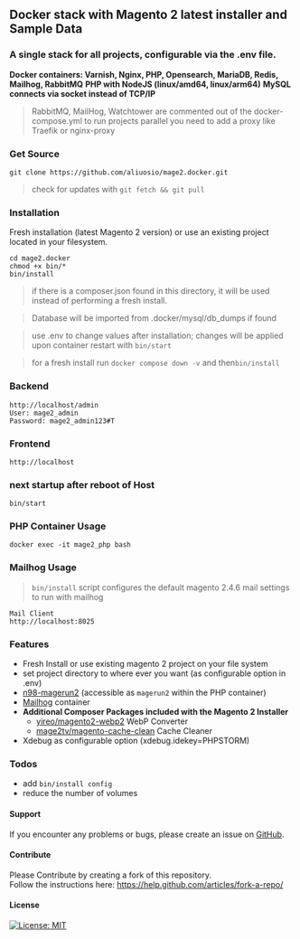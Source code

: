 ## Docker stack with Magento 2 latest installer and Sample Data
### A single stack for all projects, configurable via the .env file.
**Docker containers: Varnish, Nginx, PHP, Opensearch, MariaDB, Redis, Mailhog, RabbitMQ**
**PHP with NodeJS (linux/amd64, linux/arm64)**
**MySQL connects via socket instead of TCP/IP**
> RabbitMQ, MailHog, Watchtower are commented out of the docker-compose.yml
> to run projects parallel you need to add a proxy like Traefik or nginx-proxy

### Get Source

    git clone https://github.com/aliuosio/mage2.docker.git

> check for updates with `git fetch && git pull`

### Installation
  Fresh installation (latest Magento 2 version) or use an existing project located in your filesystem.
    
    cd mage2.docker
    chmod +x bin/*
    bin/install

> if there is a composer.json found in this directory, it will be used instead of performing a fresh install.

> Database will be imported from .docker/mysql/db_dumps if found
    
> use .env to change values after installation; changes will be applied upon container restart with `bin/start`

> for a fresh install run `docker compose down -v` and then`bin/install`

### Backend
    http://localhost/admin
    User: mage2_admin
    Password: mage2_admin123#T
    
### Frontend
    http://localhost
    
### next startup after reboot of Host
    bin/start

### PHP Container Usage
    
    docker exec -it mage2_php bash
    
### Mailhog Usage

> `bin/install` script configures the default magento 2.4.6 mail settings to run with mailhog

    Mail Client
    http://localhost:8025 

    
### Features
* Fresh Install or use existing magento 2 project on your file system
* set project directory to where ever you want (as configurable option in .env)
* [n98-magerun2](https://github.com/netz98/n98-magerun) (accessible as `magerun2` within the PHP container)
* [Mailhog](https://github.com/mailhog/MailHog) container
* **Additional Composer Packages included with the Magento 2 Installer**
    * [yireo/magento2-webp2](https://github.com/yireo/Yireo_Webp2) WebP Converter
    * [mage2tv/magento-cache-clean](https://github.com/mage2tv/magento-cache-clean) Cache Cleaner
* Xdebug as configurable option (xdebug.idekey=PHPSTORM)

### Todos
* add `bin/install config`
* reduce the number of volumes

#### Support
If you encounter any problems or bugs, please create an issue on [GitHub](https://github.com/aliuosio/mage2.docker/issues).

#### Contribute
Please Contribute by creating a fork of this repository.  
Follow the instructions here: https://help.github.com/articles/fork-a-repo/

#### License
[![License: MIT](https://img.shields.io/badge/License-MIT-yellow.svg)](https://openng.de/source.org/licenses/MIT)
